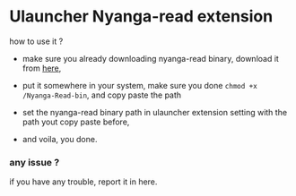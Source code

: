 # Ulauncher Nyanga-read extension

how to use it ?

- make sure you already downloading nyanga-read binary, download it from [here](https://gitlab.com/IDNatte/Nyanga-Read/-/releases),

- put it somewhere in your system, make sure you done `chmod +x /Nyanga-Read-bin`, and copy paste the path

- set the nyanga-read binary path in ulauncher extension setting with the path yout copy paste before,

- and voila, you done.

### any issue ?

if you have any trouble, report it in here.

